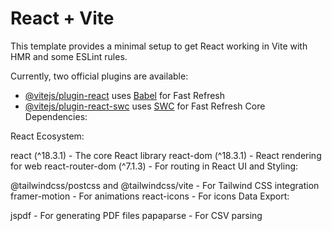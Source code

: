 # React + Vite

This template provides a minimal setup to get React working in Vite with HMR and some ESLint rules.

Currently, two official plugins are available:

- [@vitejs/plugin-react](https://github.com/vitejs/vite-plugin-react/blob/main/packages/plugin-react/README.md) uses [Babel](https://babeljs.io/) for Fast Refresh
- [@vitejs/plugin-react-swc](https://github.com/vitejs/vite-plugin-react-swc) uses [SWC](https://swc.rs/) for Fast Refresh
Core Dependencies:

React Ecosystem:

react (^18.3.1) - The core React library
react-dom (^18.3.1) - React rendering for web
react-router-dom (^7.1.3) - For routing in React
UI and Styling:

@tailwindcss/postcss and @tailwindcss/vite - For Tailwind CSS integration
framer-motion - For animations
react-icons - For icons
Data Export:

jspdf - For generating PDF files
papaparse - For CSV parsing
